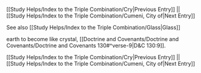 [[Study Helps/Index to the Triple Combination/Cry|Previous Entry]]  ||  [[Study Helps/Index to the Triple Combination/Cumeni, City of|Next Entry]]

 See also [[Study Helps/Index to the Triple Combination/Glass|Glass]]

 earth to become like crystal, [[Doctrine and Covenants/Doctrine and Covenants/Doctrine and Covenants 130#^verse-9|D&C 130:9]].

[[Study Helps/Index to the Triple Combination/Cry|Previous Entry]]  ||  [[Study Helps/Index to the Triple Combination/Cumeni, City of|Next Entry]]